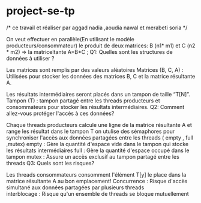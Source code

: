 # project-se-tp
/* ce travail et réaliser par aggad nadia ,aoudia nawal et merabeti soria */

On veut effectuer en parallèle(En utilisant le modèle producteurs/consommateur) le produit de deux matrices: 
B (n1* m1)  et C (n2 * m2) ⇒ la matriceltante A=B*C ;
Q1: Quelles sont les structures de données à utiliser ?

Les matrices sont remplis par des valeurs aléatoires
       Matrices (B, C, A) : Utilisées pour stocker les données des matrices B, C et la matrice résultante A.

Les résultats intermédiaires seront placés dans un tampon de taille “T[N]”.
       Tampon (T) : tampon partagé entre les threads producteurs et consommateurs pour stocker les résultats intermédiaires.
Q2: Comment allez-vous protéger l'accès à ces données?

Chaque threads producteurs calcule une ligne de la matrice résultante A et range les résultat dans le tampon T
    on utulise des sémaphores pour synchroniser l'accès aux données partagées entre les threads ( empty , full ,mutex)
    empty :  Gère la quantité d'espace vide dans le tampon qui stocke les résultats intermédiaires
    full :  Gère la quantité d'espace occupé dans le tampon
    mutex : Assure un accès exclusif au tampon partagé entre les threads
Q3: Quels sont les risques?

Les threads consommateurs consomment l'élément T[y]  le place dans la matrice résultante A  au bon emplacement!
   Concurrence : Risque d'accès simultané aux données partagées par plusieurs threads    
   interblocage : Risque qu'un ensemble de threads se bloque mutuellement
